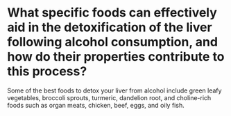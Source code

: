# What specific foods can effectively aid in the detoxification of the liver following alcohol consumption, and how do their properties contribute to this process?

Some of the best foods to detox your liver from alcohol include green leafy vegetables, broccoli sprouts, turmeric, dandelion root, and choline-rich foods such as organ meats, chicken, beef, eggs, and oily fish.